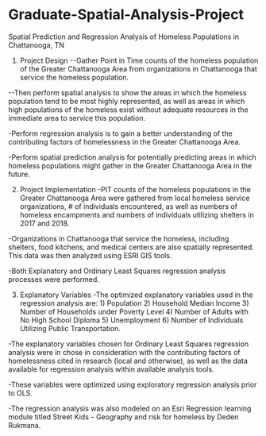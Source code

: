 # Graduate-Spatial-Analysis-Project
Spatial Prediction and Regression Analysis of Homeless Populations in Chattanooga, TN

1. Project Design
--Gather Point in Time counts of the homeless population of the Greater Chattanooga Area from organizations in Chattanooga that service the homeless population.

--Then perform spatial analysis to show the areas in which the homeless population tend to be most highly represented, as well as areas in which high populations of the homeless exist without adequate resources in the immediate area to service this population. 

-Perform regression analysis is to gain a better understanding of the contributing factors of homelessness in the Greater Chattanooga Area. 

-Perform spatial prediction analysis for potentially predicting areas in which homeless populations might gather in the Greater Chattanooga Area in the future.

2. Project Implementation
-PIT counts of the homeless populations in the Greater Chattanooga Area were gathered from local homeless service organizations, # of individuals encountered, as well as numbers of homeless encampments and numbers of individuals utilizing shelters in 2017 and 2018. 

-Organizations in Chattanooga that service the homeless, including shelters, food kitchens, and medical centers are also spatially represented. 
This data was then analyzed using ESRI GIS tools.

-Both Explanatory and Ordinary Least Squares regression analysis processes were performed.

3. Explanatory Variables
-The optimized explanatory variables used in the regression analysis are: 1) Population 2) Household Median Income 3) Number of Households under Poverty Level 4) Number of Adults with No High School Diploma 5) Unemployment 6) Number of Individuals Utilizing Public Transportation.

-The explanatory variables chosen for Ordinary Least Squares regression analysis were in chose in consideration with the contributing factors of homelessness cited in research (local and otherwise), as well as the data available for regression analysis within available analysis tools. 

-These variables were optimized using exploratory regression analysis prior to OLS. 

-The regression analysis was also modeled on an Esri Regression learning module titled Street Kids – Geography and risk for homeless by Deden Rukmana. 
